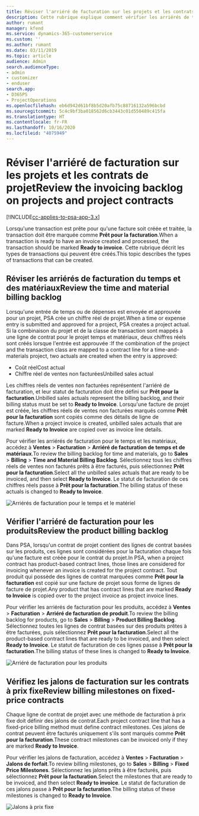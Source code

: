 ```yaml
---
title: Réviser l'arriéré de facturation sur les projets et les contrats de projet
description: Cette rubrique explique comment vérifier les arriérés de temps, de dépenses, et de produits, et comment les marquer comme prêts pour la facturation.
author: rumant
manager: kfend
ms.service: dynamics-365-customerservice
ms.custom: ''
ms.author: rumant
ms.date: 03/11/2019
ms.topic: article
audience: Admin
search.audienceType:
- admin
- customizer
- enduser
search.app:
- D365PS
- ProjectOperations
ms.openlocfilehash: eb6d942d61bf8b5d20afb75c88716132a596bcbd
ms.sourcegitcommit: 5c4c9bf3ba018562d6cb3443c01d550489c415fa
ms.translationtype: HT
ms.contentlocale: fr-FR
ms.lasthandoff: 10/16/2020
ms.locfileid: "4075949"
---
```

# <a name="review-the-invoicing-backlog-on-projects-and-project-contracts"></a><span data-ttu-id="4aab0-103">Réviser l'arriéré de facturation sur les projets et les contrats de projet</span><span class="sxs-lookup"><span data-stu-id="4aab0-103">Review the invoicing backlog on projects and project contracts</span></span>

[!INCLUDE[cc-applies-to-psa-app-3.x](../includes/cc-applies-to-psa-app-3x.md)]

<span data-ttu-id="4aab0-104">Lorsqu'une transaction est prête pour qu'une facture soit créée et traitée, la transaction doit être marquée comme **Prêt pour la facturation**.</span><span class="sxs-lookup"><span data-stu-id="4aab0-104">When a transaction is ready to have an invoice created and processed, the transaction should be marked **Ready to invoice**.</span></span> <span data-ttu-id="4aab0-105">Cette rubrique décrit les types de transactions qui peuvent être créés.</span><span class="sxs-lookup"><span data-stu-id="4aab0-105">This topic describes the types of transactions that can be created.</span></span>

## <a name="review-the-time-and-material-billing-backlog"></a><span data-ttu-id="4aab0-106">Réviser les arriérés de facturation du temps et des matériaux</span><span class="sxs-lookup"><span data-stu-id="4aab0-106">Review the time and material billing backlog</span></span>

<span data-ttu-id="4aab0-107">Lorsqu'une entrée de temps ou de dépenses est envoyée et approuvée pour un projet, PSA crée un chiffre réel de projet.</span><span class="sxs-lookup"><span data-stu-id="4aab0-107">When a time or expense entry is submitted and approved for a project, PSA creates a project actual.</span></span> <span data-ttu-id="4aab0-108">Si la combinaison du projet et de la classe de transaction sont mappés à une ligne de contrat pour le projet temps et matériaux, deux chiffres réels sont créés lorsque l'entrée est approuvée :</span><span class="sxs-lookup"><span data-stu-id="4aab0-108">If the combination of the project and the transaction class are mapped to a contract line for a time-and-materials project, two actuals are created when the entry is approved:</span></span>

- <span data-ttu-id="4aab0-109">Coût réel</span><span class="sxs-lookup"><span data-stu-id="4aab0-109">Cost actual</span></span> 
- <span data-ttu-id="4aab0-110">Chiffre réel de ventes non facturées</span><span class="sxs-lookup"><span data-stu-id="4aab0-110">Unbilled sales actual</span></span>

<span data-ttu-id="4aab0-111">Les chiffres réels de ventes non facturées représentent l'arriéré de facturation, et leur statut de facturation doit être défini sur **Prêt pour la facturation**.</span><span class="sxs-lookup"><span data-stu-id="4aab0-111">Unbilled sales actuals represent the billing backlog, and their billing status must be set to **Ready to Invoice**.</span></span> <span data-ttu-id="4aab0-112">Lorsqu'une facture de projet est créée, les chiffres réels de ventes non facturées marqués comme **Prêt pour la facturation** sont copiés comme des détails de ligne de facture.</span><span class="sxs-lookup"><span data-stu-id="4aab0-112">When a project invoice is created, unbilled sales actuals that are marked **Ready to Invoice** are copied over as invoice line details.</span></span>

<span data-ttu-id="4aab0-113">Pour vérifier les arriérés de facturation pour le temps et les matériaux, accédez à **Ventes** \> **Facturation** \> **Arriéré de facturation de temps et de matériaux**.</span><span class="sxs-lookup"><span data-stu-id="4aab0-113">To review the billing backlog for time and materials, go to **Sales** \> **Billing** \> **Time and Material Billing Backlog**.</span></span> <span data-ttu-id="4aab0-114">Sélectionnez tous les chiffres réels de ventes non facturés prêts à être facturés, puis sélectionnez **Prêt pour la facturation**.</span><span class="sxs-lookup"><span data-stu-id="4aab0-114">Select all the unbilled sales actuals that are ready to be invoiced, and then select **Ready to Invoice**.</span></span> <span data-ttu-id="4aab0-115">Le statut de facturation de ces chiffres réels passe à **Prêt pour la facturation**.</span><span class="sxs-lookup"><span data-stu-id="4aab0-115">The billing status of these actuals is changed to **Ready to Invoice**.</span></span>

![Arriérés de facturation pour le temps et le matériel](media/TMBacklog.png)

## <a name="review-the-product-billing-backlog"></a><span data-ttu-id="4aab0-117">Vérifier l'arriéré de facturation pour les produits</span><span class="sxs-lookup"><span data-stu-id="4aab0-117">Review the product billing backlog</span></span>

<span data-ttu-id="4aab0-118">Dans PSA, lorsqu'un contrat de projet contient des lignes de contrat basées sur les produits, ces lignes sont considérées pour la facturation chaque fois qu'une facture est créée pour le contrat du projet.</span><span class="sxs-lookup"><span data-stu-id="4aab0-118">In PSA, when a project contract has product-based contract lines, those lines are considered for invoicing whenever an invoice is created for the project contract.</span></span> <span data-ttu-id="4aab0-119">Tout produit qui possède des lignes de contrat marquées comme **Prêt pour la facturation** est copié sur une facture de projet sous forme de lignes de facture de projet.</span><span class="sxs-lookup"><span data-stu-id="4aab0-119">Any product that has contract lines that are marked **Ready to Invoice** is copied over to the project invoice as project invoice lines.</span></span>

<span data-ttu-id="4aab0-120">Pour vérifier les arriérés de facturation pour les produits, accédez à **Ventes** \> **Facturation** \> **Arriéré de facturation de produit**.</span><span class="sxs-lookup"><span data-stu-id="4aab0-120">To review the billing backlog for products, go to **Sales** \> **Billing** \> **Product Billing Backlog**.</span></span> <span data-ttu-id="4aab0-121">Sélectionnez toutes les lignes de contrat basées sur des produits prêtes à être facturées, puis sélectionnez **Prêt pour la facturation**.</span><span class="sxs-lookup"><span data-stu-id="4aab0-121">Select all the product-based contract lines that are ready to be invoiced, and then select **Ready to Invoice**.</span></span> <span data-ttu-id="4aab0-122">Le statut de facturation de ces lignes passe à **Prêt pour la facturation**.</span><span class="sxs-lookup"><span data-stu-id="4aab0-122">The billing status of these lines is changed to **Ready to Invoice**.</span></span>

![Arriéré de facturation pour les produits](media/ProductBacklog.png)

## <a name="review-billing-milestones-on-fixed-price-contracts"></a><span data-ttu-id="4aab0-124">Vérifiez les jalons de facturation sur les contrats à prix fixe</span><span class="sxs-lookup"><span data-stu-id="4aab0-124">Review billing milestones on fixed-price contracts</span></span>

<span data-ttu-id="4aab0-125">Chaque ligne de contrat de projet avec une méthode de facturation à prix fixe doit définir des jalons de contrat.</span><span class="sxs-lookup"><span data-stu-id="4aab0-125">Each project contract line that has a fixed-price billing method must define contract milestones.</span></span> <span data-ttu-id="4aab0-126">Ces jalons de contrat peuvent être facturés uniquement s'ils sont marqués comme **Prêt pour la facturation**.</span><span class="sxs-lookup"><span data-stu-id="4aab0-126">These contract milestones can be invoiced only if they are marked **Ready to Invoice**.</span></span> 

<span data-ttu-id="4aab0-127">Pour vérifier les jalons de facturation, accédez à **Ventes** \> **Facturation** \> **Jalons de forfait**.</span><span class="sxs-lookup"><span data-stu-id="4aab0-127">To review billing milestones, go to **Sales** \> **Billing** \> **Fixed Price Milestones**.</span></span> <span data-ttu-id="4aab0-128">Sélectionnez les jalons prêts à être facturés, puis sélectionnez **Prêt pour la facturation**.</span><span class="sxs-lookup"><span data-stu-id="4aab0-128">Select the milestones that are ready to be invoiced, and then select **Ready to invoice**.</span></span> <span data-ttu-id="4aab0-129">Le statut de facturation de ces jalons passe à **Prêt pour la facturation**.</span><span class="sxs-lookup"><span data-stu-id="4aab0-129">The billing status of these milestones is changed to **Ready to Invoice**.</span></span>

![Jalons à prix fixe](media/FPBacklog.png)
